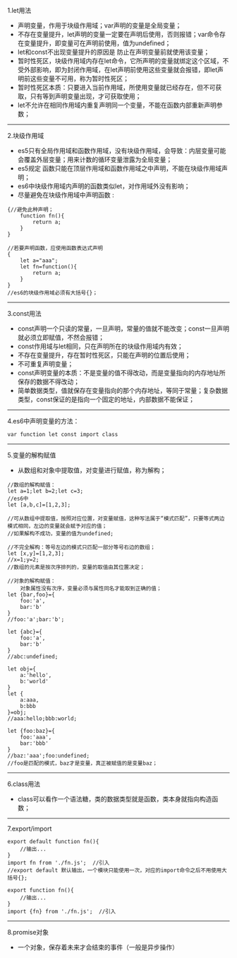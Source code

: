 1.let用法
* 声明变量，作用于块级作用域；var声明的变量是全局变量；
* 不存在变量提升，let声明的变量一定要在声明后使用，否则报错；var命令存在变量提升，即变量可在声明前使用，值为undefined；
* let和const不出现变量提升的原因是 防止在声明变量前就使用该变量；
* 暂时性死区，块级作用域内存在let命令，它所声明的变量就绑定这个区域，不受外部影响，即为封闭作用域，在let声明前使用这些变量就会报错，即let声明前这些变量不可用，称为暂时性死区；
* 暂时性死区本质：只要进入当前作用域，所使用变量就已经存在，但不可获取，只有等到声明变量出现，才可获取使用；
* let不允许在相同作用域内重复声明同一个变量，不能在函数内部重新声明参数；
--------------------------------------------------
2.块级作用域
* es5只有全局作用域和函数作用域，没有块级作用域，会导致：内层变量可能会覆盖外层变量；用来计数的循环变量泄露为全局变量；
* es5规定 函数只能在顶层作用域和函数作用域之中声明，不能在块级作用域声明；
* es6中块级作用域内声明的函数类似let，对作用域外没有影响；
* 尽量避免在块级作用域中声明函数 :
```
{//避免此种声明；
	function fn(){
		return a;
	}
}
```
```
//若要声明函数，应使用函数表达式声明
{
	let a="aaa";
	let fn=function(){
		return a;
	}
}
//es6的块级作用域必须有大括号{}；
```
--------------------------------------------------
3.const用法
* const声明一个只读的常量，一旦声明，常量的值就不能改变；const一旦声明就必须立即赋值，不然会报错；
* const作用域与let相同，只在声明所在的块级作用域内有效；
* 不存在变量提升，存在暂时性死区，只能在声明的位置后使用；
* 不可重复声明变量；
* const声明变量的本质：不是变量的值不得改动，而是变量指向的内存地址所保存的数据不得改动；
* 简单数据类型，值就保存在变量指向的那个内存地址，等同于常量；复杂数据类型，const保证的是指向一个固定的地址，内部数据不能保证；
--------------------------------------------------
4.es6中声明变量的方法：
```
var function let const import class
```
--------------------------------------------------
5.变量的解构赋值
* 从数组和对象中提取值，对变量进行赋值，称为解构；
```
//数组的解构赋值：
let a=1;let b=2;let c=3;
//es6中
let [a,b,c]=[1,2,3];

//可从数组中提取值，按照对应位置，对变量赋值，这种写法属于“模式匹配”，只要等式两边模式相同，左边的变量就会赋予对应的值；
//如果解构不成功，变量的值为undefined;

//不完全解构：等号左边的模式只匹配一部分等号右边的数组；
let [x,y]=[1,2,3];
//x=1;y=2;
//数组的元素是按次序排列的，变量的取值由其位置决定；
```
```
//对象的解构赋值：
	对象属性没有次序，变量必须与属性同名才能取到正确的值；
let {bar,foo}={
	foo:'a',
	bar:'b'
}
//foo:'a';bar:'b';

let {abc}={
	foo:'a',
	bar:'b'
}
//abc:undefined;

let obj={
	a:'hello',
	b:'world'
}
let {
	a:aaa,
	b:bbb
}=obj;
//aaa:hello;bbb:world;

let {foo:baz}={
	foo:'aaa',
	bar:'bbb'
}
//baz:'aaa';foo:undefined;
//foo是匹配的模式，baz才是变量，真正被赋值的是变量baz；
```
--------------------------------------------------
6.class用法
* class可以看作一个语法糖，类的数据类型就是函数，类本身就指向构造函数；
--------------------------------------------------
7.export/import
```
export default function fn(){
	//输出...
}
import fn from './fn.js';  //引入
//export default 默认输出，一个模块只能使用一次，对应的import命令之后不用使用大括号{};
```
```
export function fn(){
	//输出...
}
import {fn} from './fn.js';  //引入
```
--------------------------------------------------
8.promise对象
* 一个对象，保存着未来才会结束的事件（一般是异步操作）
